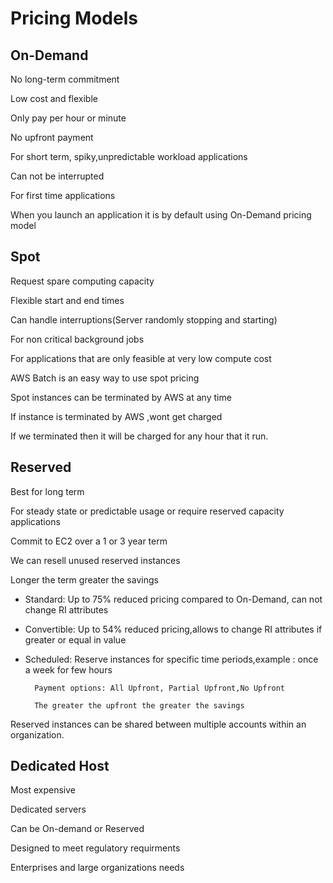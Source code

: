 # Pricing Models

## On-Demand

No long-term commitment

Low cost and flexible

Only pay per hour or minute

No upfront payment

For short term, spiky,unpredictable workload applications

Can not be interrupted

For first time applications

When you launch an application it is by default using On-Demand pricing model

 

## Spot

Request spare computing capacity

Flexible start and end times

Can handle interruptions(Server randomly stopping and starting)

For non critical background jobs

For applications that are only feasible at very low compute cost

AWS Batch is an easy way to use spot pricing

Spot instances can be terminated by AWS at any time

If instance is terminated by AWS ,wont get charged

If we terminated then it will be charged for any hour that it run.

## Reserved

Best for long term

For steady state or predictable usage or require reserved capacity applications

Commit to EC2 over a 1 or 3 year term

We can resell unused reserved instances

Longer the term greater the savings

- Standard: Up to 75% reduced pricing compared to On-Demand, can not change RI attributes
- Convertible: Up to 54% reduced pricing,allows to change RI attributes if greater or equal in value
- Scheduled: Reserve instances for specific time periods,example : once a week for few hours

        Payment options: All Upfront, Partial Upfront,No Upfront

        The greater the upfront the greater the savings

Reserved instances can be shared between multiple accounts within an organization. 

## Dedicated Host

Most expensive

Dedicated servers

Can be On-demand or Reserved

Designed to meet regulatory requirments

Enterprises and large organizations needs